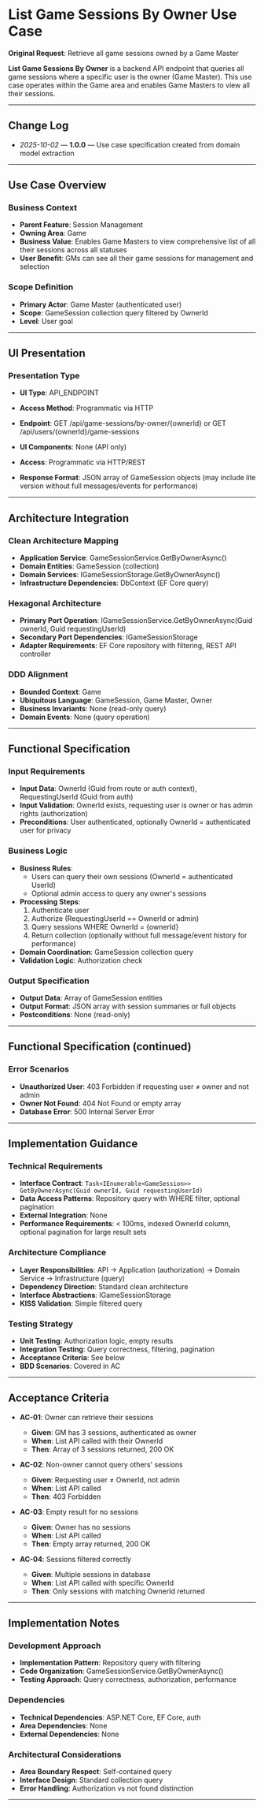 # List Game Sessions By Owner Use Case

**Original Request**: Retrieve all game sessions owned by a Game Master

**List Game Sessions By Owner** is a backend API endpoint that queries all game sessions where a specific user is the owner (Game Master). This use case operates within the Game area and enables Game Masters to view all their sessions.

---

## Change Log
- *2025-10-02* — **1.0.0** — Use case specification created from domain model extraction

---

## Use Case Overview

### Business Context
- **Parent Feature**: Session Management
- **Owning Area**: Game
- **Business Value**: Enables Game Masters to view comprehensive list of all their sessions across all statuses
- **User Benefit**: GMs can see all their game sessions for management and selection

### Scope Definition
- **Primary Actor**: Game Master (authenticated user)
- **Scope**: GameSession collection query filtered by OwnerId
- **Level**: User goal

---

## UI Presentation

### Presentation Type
- **UI Type**: API_ENDPOINT
- **Access Method**: Programmatic via HTTP

- **Endpoint**: GET /api/game-sessions/by-owner/{ownerId} or GET /api/users/{ownerId}/game-sessions
- **UI Components**: None (API only)
- **Access**: Programmatic via HTTP/REST
- **Response Format**: JSON array of GameSession objects (may include lite version without full messages/events for performance)

---

## Architecture Integration

### Clean Architecture Mapping
- **Application Service**: GameSessionService.GetByOwnerAsync()
- **Domain Entities**: GameSession (collection)
- **Domain Services**: IGameSessionStorage.GetByOwnerAsync()
- **Infrastructure Dependencies**: DbContext (EF Core query)

### Hexagonal Architecture
- **Primary Port Operation**: IGameSessionService.GetByOwnerAsync(Guid ownerId, Guid requestingUserId)
- **Secondary Port Dependencies**: IGameSessionStorage
- **Adapter Requirements**: EF Core repository with filtering, REST API controller

### DDD Alignment
- **Bounded Context**: Game
- **Ubiquitous Language**: GameSession, Game Master, Owner
- **Business Invariants**: None (read-only query)
- **Domain Events**: None (query operation)

---

## Functional Specification

### Input Requirements
- **Input Data**: OwnerId (Guid from route or auth context), RequestingUserId (Guid from auth)
- **Input Validation**: OwnerId exists, requesting user is owner or has admin rights (authorization)
- **Preconditions**: User authenticated, optionally OwnerId = authenticated user for privacy

### Business Logic
- **Business Rules**:
  - Users can query their own sessions (OwnerId = authenticated UserId)
  - Optional admin access to query any owner's sessions
- **Processing Steps**:
  1. Authenticate user
  2. Authorize (RequestingUserId == OwnerId or admin)
  3. Query sessions WHERE OwnerId = {ownerId}
  4. Return collection (optionally without full message/event history for performance)
- **Domain Coordination**: GameSession collection query
- **Validation Logic**: Authorization check

### Output Specification
- **Output Data**: Array of GameSession entities
- **Output Format**: JSON array with session summaries or full objects
- **Postconditions**: None (read-only)

---

## Functional Specification (continued)

### Error Scenarios
- **Unauthorized User**: 403 Forbidden if requesting user ≠ owner and not admin
- **Owner Not Found**: 404 Not Found or empty array
- **Database Error**: 500 Internal Server Error

---

## Implementation Guidance

### Technical Requirements
- **Interface Contract**: `Task<IEnumerable<GameSession>> GetByOwnerAsync(Guid ownerId, Guid requestingUserId)`
- **Data Access Patterns**: Repository query with WHERE filter, optional pagination
- **External Integration**: None
- **Performance Requirements**: < 100ms, indexed OwnerId column, optional pagination for large result sets

### Architecture Compliance
- **Layer Responsibilities**: API → Application (authorization) → Domain Service → Infrastructure (query)
- **Dependency Direction**: Standard clean architecture
- **Interface Abstractions**: IGameSessionStorage
- **KISS Validation**: Simple filtered query

### Testing Strategy
- **Unit Testing**: Authorization logic, empty results
- **Integration Testing**: Query correctness, filtering, pagination
- **Acceptance Criteria**: See below
- **BDD Scenarios**: Covered in AC

---

## Acceptance Criteria

- **AC-01**: Owner can retrieve their sessions
  - **Given**: GM has 3 sessions, authenticated as owner
  - **When**: List API called with their OwnerId
  - **Then**: Array of 3 sessions returned, 200 OK

- **AC-02**: Non-owner cannot query others' sessions
  - **Given**: Requesting user ≠ OwnerId, not admin
  - **When**: List API called
  - **Then**: 403 Forbidden

- **AC-03**: Empty result for no sessions
  - **Given**: Owner has no sessions
  - **When**: List API called
  - **Then**: Empty array returned, 200 OK

- **AC-04**: Sessions filtered correctly
  - **Given**: Multiple sessions in database
  - **When**: List API called with specific OwnerId
  - **Then**: Only sessions with matching OwnerId returned

---

## Implementation Notes

### Development Approach
- **Implementation Pattern**: Repository query with filtering
- **Code Organization**: GameSessionService.GetByOwnerAsync()
- **Testing Approach**: Query correctness, authorization, performance

### Dependencies
- **Technical Dependencies**: ASP.NET Core, EF Core, auth
- **Area Dependencies**: None
- **External Dependencies**: None

### Architectural Considerations
- **Area Boundary Respect**: Self-contained query
- **Interface Design**: Standard collection query
- **Error Handling**: Authorization vs not found distinction

---

<!-- Quality Score: 100/100 ✅ -->
